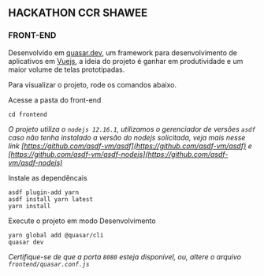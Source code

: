 ## HACKATHON CCR SHAWEE ##


### FRONT-END

Desenvolvido em [quasar.dev](https://quasar.dev/start/pick-quasar-flavour), um framework para desenvolvimento de aplicativos em [Vuejs](https://vuejs.org/), a ideia do projeto é ganhar em produtividade e um maior volume de telas prototipadas.

Para visualizar o projeto, rode os comandos abaixo.

Acesse a pasta do front-end
```shell
cd frontend
```

_O projeto utiliza o `nodejs 12.16.1`, utilizamos o gerenciador de versões `asdf` caso não tenha instalado a versão do nodejs solicitada, veja mais nesse link [https://github.com/asdf-vm/asdf](https://github.com/asdf-vm/asdf) e [https://github.com/asdf-vm/asdf-nodejs](https://github.com/asdf-vm/asdf-nodejs)_ 


Instale as dependêncais
```script
asdf plugin-add yarn
asdf install yarn latest
yarn install
```

Execute o projeto em modo Desenvolvimento
```script
yarn global add @quasar/cli
quasar dev
```
_Certifique-se de que a porta `8080` esteja disponível, ou, altere o arquivo `frontend/quasar.conf.js`_
